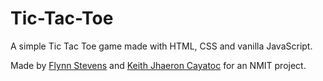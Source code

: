 # Tic-Tac-Toe

A simple Tic Tac Toe game made with HTML, CSS and vanilla JavaScript.

Made by [Flynn Stevens](https://github.com/fstevens30) and [Keith Jhaeron Cayatoc](https://github.com/Yugenzariah) for an NMIT project.
